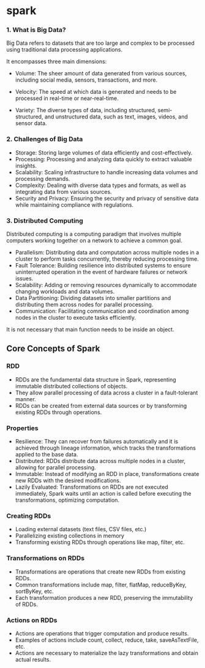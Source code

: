# spark

### 1. What is Big Data?
Big Data refers to datasets that are too large and complex to be processed using traditional data processing applications. 

It encompasses three main dimensions:

- Volume: The sheer amount of data generated from various sources, including social media, sensors, transactions, and more.

- Velocity: The speed at which data is generated and needs to be processed in real-time or near-real-time.

- Variety: The diverse types of data, including structured, semi-structured, and unstructured data, such as text, images, videos, and sensor data.

### 2. Challenges of Big Data
- Storage: Storing large volumes of data efficiently and cost-effectively.
- Processing: Processing and analyzing data quickly to extract valuable insights.
- Scalability: Scaling infrastructure to handle increasing data volumes and processing demands.
- Complexity: Dealing with diverse data types and formats, as well as integrating data from various sources.
- Security and Privacy: Ensuring the security and privacy of sensitive data while maintaining compliance with regulations.

### 3. Distributed Computing
Distributed computing is a computing paradigm that involves multiple computers working together on a network to achieve a common goal. 

- Parallelism: Distributing data and computation across multiple nodes in a cluster to perform tasks concurrently, thereby reducing processing time.
- Fault Tolerance: Building resilience into distributed systems to ensure uninterrupted operation in the event of hardware failures or network issues.
- Scalability: Adding or removing resources dynamically to accommodate changing workloads and data volumes.
- Data Partitioning: Dividing datasets into smaller partitions and distributing them across nodes for parallel processing.
- Communication: Facilitating communication and coordination among nodes in the cluster to execute tasks efficiently.






It is not necessary that main function needs to be inside an object.


## Core Concepts of Spark
### RDD

- RDDs are the fundamental data structure in Spark, representing immutable distributed collections of objects.
- They allow parallel processing of data across a cluster in a fault-tolerant manner.
- RDDs can be created from external data sources or by transforming existing RDDs through operations.

### Properties
- Resilience:
They can recover from failures automatically and it is achieved through lineage information, which tracks the transformations applied to the base data.
- Distributed:
RDDs distribute data across multiple nodes in a cluster, allowing for parallel processing.
- Immutable:
Instead of modifying an RDD in place, transformations create new RDDs with the desired modifications.
- Lazily Evaluated:
Transformations on RDDs are not executed immediately, Spark waits until an action is called before executing the transformations, optimizing computation.

### Creating RDDs
- Loading external datasets (text files, CSV files, etc.)
- Parallelizing existing collections in memory
- Transforming existing RDDs through operations like map, filter, etc.

 ###  Transformations on RDDs
 - Transformations are operations that create new RDDs from existing RDDs.
 - Common transformations include map, filter, flatMap, reduceByKey, sortByKey, etc.
 - Each transformation produces a new RDD, preserving the immutability of RDDs.

### Actions on RDDs
- Actions are operations that trigger computation and produce results.
- Examples of actions include count, collect, reduce, take, saveAsTextFile, etc.
- Actions are necessary to materialize the lazy transformations and obtain actual results.
